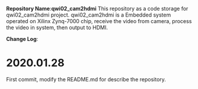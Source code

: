 **Repository Name**:**qwi02_cam2hdmi**
This repository as a code storage for qwi02_cam2hdmi project.
qwi02_cam2hdmi is a Embedded system operated on Xilinx Zynq-7000 chip,
receive the video from camera, process the video in system, then output
to HDMI.

**Change Log**:
# 2020.01.28
First commit, modify the README.md for describe the repository.
